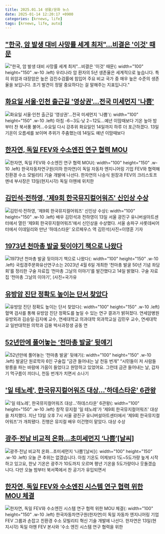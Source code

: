 ```yaml
---
title: 2025.01.14 생활/문화 뉴스
date: 2025-01-14 12:20:17 +0900
categories: [krnews, life]
tags: [krnews, life, auto]
---
```

## ["한국, 암 발생 대비 사망률 세계 최저"…비결은 '이것' 때문](https://n.news.naver.com/mnews/article/421/0008020041)

!["한국, 암 발생 대비 사망률 세계 최저"…비결은 '이것' 때문](https://mimgnews.pstatic.net/image/origin/421/2025/01/14/8020041.jpg?type=nf220_150){: width="100" height="150" .w-10 .left}
우리나라 암 환자의 5년 생존율은 세계적으로 높습니다. 특히 위암과 대장암은 높은 검진수검률에 힘입어 주요 비교 국가 중 매우 높은 수준의 생존율을 보입니다. 조기 발견이 정말 중요하다는 걸 말해주는 지표입니다."

## [화요일 서울·인천 출근길 '영상권'…전국 미세먼지 '나쁨'](https://n.news.naver.com/mnews/article/001/0015156925)

![화요일 서울·인천 출근길 '영상권'…전국 미세먼지 '나쁨'](https://mimgnews.pstatic.net/image/origin/001/2025/01/13/15156925.jpg?type=nf220_150){: width="100" height="150" .w-10 .left}
아침 -6∼3도·낮 2∼12도…예년 이맘때보다 기온 높아 밤부터 찬 북서풍 불어…수요일 다시 강추위 화요일인 14일까지 하루 더 포근하겠다. 13일 기온이 오름세를 보이며 추위가 주춤했는데 14일도 예년 이맘때보다

## [한자연, 독일 FEV와 수소엔진 연구 협력 MOU](https://n.news.naver.com/mnews/article/003/0013013869)

![한자연, 독일 FEV와 수소엔진 연구 협력 MOU](https://mimgnews.pstatic.net/image/origin/003/2025/01/14/13013869.jpg?type=nf220_150){: width="100" height="150" .w-10 .left}
한국자동차연구원(이하 한자연)이 독일 자동차 엔지니어링 기업 FEV와 협력해 친환경 수소 모빌리티 기술 개발에 나선다. 한자연의 나승식 원장과 FEV의 크리스토프 멘네 부사장은 13일(현지시각) 독일 아헨에 위치한

## [김민석·전하영, '제9회 한국뮤지컬어워즈' 신인상 수상](https://n.news.naver.com/mnews/article/018/0005924197)

![김민석·전하영, '제9회 한국뮤지컬어워즈' 신인상 수상](https://mimgnews.pstatic.net/image/origin/018/2025/01/13/5924197.jpg?type=nf220_150){: width="100" height="150" .w-10 .left}
배우 김민석과 전하영이 13일 서울 광진구 유니버설아트센터에서 열린 ‘제9회 한국뮤지컬어워즈’에서 신인상을 수상했다. 서울 송파구 샤롯데씨어터에서 이데일리와 만난 ‘하데스타운’ 오르페우스 역 김민석(사진=이영훈 기자

## [1973년 천마총 발굴 뒷이야기 책으로 나왔다](https://n.news.naver.com/mnews/article/018/0005924398)

![1973년 천마총 발굴 뒷이야기 책으로 나왔다](https://mimgnews.pstatic.net/image/origin/018/2025/01/14/5924398.jpg?type=nf220_150){: width="100" height="150" .w-10 .left}
국립경주문화유산연구소는 2023년 4월 6일 개최한 ‘천마총 발굴 50년 기념 좌담회’를 정리한 구술 자료집 ‘천마총 그날의 이야기’를 발간했다고 14일 밝혔다. 구술 자료집 ‘천마총 그날의 이야기’, (사진=국가유

## [유방암 진단 정확도 높이는 단서 찾았다](https://n.news.naver.com/mnews/article/014/0005295136)

![유방암 진단 정확도 높이는 단서 찾았다](https://mimgnews.pstatic.net/image/origin/014/2025/01/14/5295136.jpg?type=nf220_150){: width="100" height="150" .w-10 .left}
혈액 검사를 통해 유방암 진단 정확도를 높일 수 있는 연구 결과가 밝혀졌다. 연세암병원 유방외과 김승일·김지예 교수, 연세대학교 의과대학 외과학교실 김민우 교수, 연세대학교 일반대학원 의학과 김용 박사과정생 공동 연

## [52년만에 풀어놓는 ‘천마총 발굴’ 뒷얘기](https://n.news.naver.com/mnews/article/021/0002683831)

![52년만에 풀어놓는 ‘천마총 발굴’ 뒷얘기](https://mimgnews.pstatic.net/image/origin/021/2025/01/14/2683831.jpg?type=nf220_150){: width="100" height="150" .w-10 .left}
발굴단 원로학자 6인 구술집 “금관 들어내는 날 천둥 번개” “시민들이 저 사람들 왕릉을 파는 바람에 가뭄이 들었다고 원망하고 있었어요. 그런데 금관 들어내는 날, 갑자기 먹구름이 끼더니, 천둥 번개가 치면서 소나기

## ['일 테노레', 한국뮤지컬어워즈 대상…'하데스타운' 6관왕](https://n.news.naver.com/mnews/article/015/0005081775)

!['일 테노레', 한국뮤지컬어워즈 대상…'하데스타운' 6관왕](https://mimgnews.pstatic.net/image/origin/015/2025/01/14/5081775.jpg?type=nf220_150){: width="100" height="150" .w-10 .left}
창작 뮤지컬 '일 테노레'가 '제9회 한국뮤지컬어워즈' 대상을 차지했다. 지난 13일 오후 7시 서울 광진구 유니버설아트센터에서 '제9회 한국뮤지컬어워즈'가 개최됐다. 진행은 뮤지컬 배우 이건명이 맡았다. 대상 수상

## [광주·전남 비교적 온화…초미세먼지 ‘나쁨’[날씨]](https://n.news.naver.com/mnews/article/056/0011874641)

![광주·전남 비교적 온화…초미세먼지 ‘나쁨’[날씨]](https://mimgnews.pstatic.net/image/origin/056/2025/01/14/11874641.jpg?type=nf220_150){: width="100" height="150" .w-10 .left}
오늘 큰 추위는 없겠습니다. 아침 기온도 어제보다 1도~5도가량 높게 시작하고 있고요, 한낮 기온은 광주가 10도까지 오르며 평년 기온을 5도가량이나 웃돌겠습니다. 다만 오늘 밤부터 북서쪽에서 찬 공기가 유입되면서

## [한자연, 독일 FEV와 수소엔진 시스템 연구 협력 위한 MOU 체결](https://n.news.naver.com/mnews/article/018/0005924366)

![한자연, 독일 FEV와 수소엔진 시스템 연구 협력 위한 MOU 체결](https://mimgnews.pstatic.net/image/origin/018/2025/01/14/5924366.jpg?type=nf220_150){: width="100" height="150" .w-10 .left}
한국자동차연구원(한자연)이 독일 자동차 엔지니어링 기업 FEV 그룹과 손잡고 친환경 수소 모빌리티 혁신 기술 개발에 나선다. 한자연은 13일(현지시각) 독일 아헨 FEV 본사와 ‘수소 엔진 시스템 연구 협력을 위한

